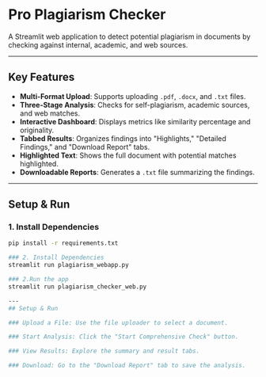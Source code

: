 # Pro Plagiarism Checker

A Streamlit web application to detect potential plagiarism in documents by checking against internal, academic, and web sources.

---
## Key Features

* **Multi-Format Upload**: Supports uploading `.pdf`, `.docx`, and `.txt` files.
* **Three-Stage Analysis**: Checks for self-plagiarism, academic sources, and web matches.
* **Interactive Dashboard**: Displays metrics like similarity percentage and originality.
* **Tabbed Results**: Organizes findings into "Highlights," "Detailed Findings," and "Download Report" tabs.
* **Highlighted Text**: Shows the full document with potential matches highlighted.
* **Downloadable Reports**: Generates a `.txt` file summarizing the findings.

---
## Setup & Run

### 1. Install Dependencies
```bash
pip install -r requirements.txt

### 2. Install Dependencies
streamlit run plagiarism_webapp.py

### 2.Run the app
streamlit run plagiarism_checker_web.py

---
## Setup & Run

### Upload a File: Use the file uploader to select a document.

### Start Analysis: Click the "Start Comprehensive Check" button.

### View Results: Explore the summary and result tabs.

### Download: Go to the "Download Report" tab to save the analysis.
